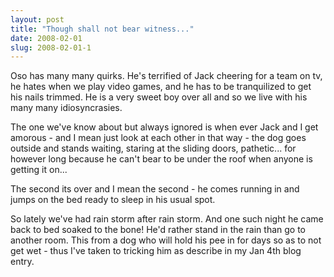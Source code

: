 ```yaml
---
layout: post
title: "Though shall not bear witness..."
date: 2008-02-01
slug: 2008-02-01-1
---
```


Oso has many many quirks.  He&apos;s terrified of Jack cheering for a team on tv, he hates when we play video games, and he has to be tranquilized to  get his nails trimmed.  He is a very sweet boy over all and so we live with his many many idiosyncrasies.  

The one we&apos;ve know about but always ignored is when ever Jack and I get amorous - and I mean just look at each other in that way - the dog goes outside and stands waiting, staring at the sliding doors, pathetic... for however long because he can&apos;t bear to be under the roof when anyone is getting it on...

The second its over and I mean the second - he comes running in and jumps on the bed ready to sleep in his usual spot.  

So lately we&apos;ve had rain storm after rain storm.  And one such night he came back to bed soaked to the bone! He&apos;d rather stand in the rain than go to another room.  This from a dog who will hold his pee in for days so as to not get wet - thus I&apos;ve taken to tricking him as describe in my Jan 4th blog entry.
